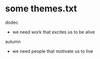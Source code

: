 
# some themes.txt
dodec
- we need work that excites us to be alive

autumn
- we need people that motivate us to live
